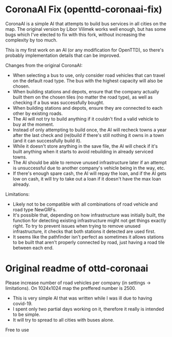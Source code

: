 # CoronaAI Fix (openttd-coronaai-fix)
CoronaAI is a simple AI that attempts to build bus services in all cities on the map. The original version by Libor Vilimek works well enough, but has some bugs which I've elected to fix with this fork, without increasing the complexity by too much.

This is my first work on an AI (or any modification for OpenTTD), so there's probably implementation details that can be improved.

Changes from the original CoronaAI:
* When selecting a bus to use, only consider road vehicles that can travel on the default road type. The bus with the highest capacity will also be chosen.
* When building stations and depots, ensure that the company actually built them on the chosen tiles (no matter the road type), as well as checking if a bus was successfully bought.
* When building stations and depots, ensure they are connected to each other by existing roads.
* The AI will not try to build anything if it couldn't find a valid vehicle to buy at the moment.
* Instead of only attempting to build once, the AI will recheck towns a year after the last check and (re)build if there's still nothing it owns in a town (and it can successfully build it).
* While it doesn't store anything in the save file, the AI will check if it's built anything when it starts to avoid rebuilding in already serviced towns.
* The AI should be able to remove unused infrastructure later if an attempt is unsuccessful due to another company's vehicle being in the way, etc.
* If there's enough spare cash, the AI will repay the loan, and if the AI gets low on cash, it will try to take out a loan if it doesn't have the max loan already.

Limitations:
* Likely not to be compatible with all combinations of road vehicle and road type NewGRFs.
* It's possible that, depending on how infrastructure was initially built, the function for detecting existing infrastructure might not get things exactly right. To try to prevent issues when trying to remove unused infrastructure, it checks that both stations it detected are used first.
* It seems like the pathfinder isn't perfect as sometimes it allows stations to be built that aren't properly connected by road, just having a road tile between each end.

# Original readme of ottd-coronaai
Please increase number of road vehicles per company (in settings -> limitations).
On 1024x1024 map the preffered number is 2500.

 * This is very simple AI that was written while I was ill due to having covid-19.
 * I spent only two partial days working on it, therefore it really is intended to be simple.
 * It will try to spread to all cities with buses alone.
 
 Free to use
